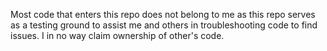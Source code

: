 Most code that enters this repo does not belong to me as this repo serves as a testing ground to assist me and others in troubleshooting code to find issues. I in no way claim ownership of other's code.
